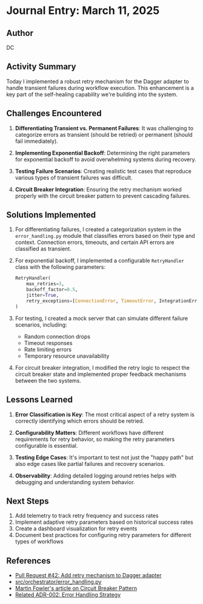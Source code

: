 # Journal Entry: March 11, 2025

## Author
DC

## Activity Summary
Today I implemented a robust retry mechanism for the Dagger adapter to handle transient failures during workflow execution. This enhancement is a key part of the self-healing capability we're building into the system.

## Challenges Encountered
1. **Differentiating Transient vs. Permanent Failures**: It was challenging to categorize errors as transient (should be retried) or permanent (should fail immediately).
   
2. **Implementing Exponential Backoff**: Determining the right parameters for exponential backoff to avoid overwhelming systems during recovery.
   
3. **Testing Failure Scenarios**: Creating realistic test cases that reproduce various types of transient failures was difficult.
   
4. **Circuit Breaker Integration**: Ensuring the retry mechanism worked properly with the circuit breaker pattern to prevent cascading failures.

## Solutions Implemented
1. For differentiating failures, I created a categorization system in the `error_handling.py` module that classifies errors based on their type and context. Connection errors, timeouts, and certain API errors are classified as transient.

2. For exponential backoff, I implemented a configurable `RetryHandler` class with the following parameters:
   ```python
   RetryHandler(
       max_retries=3,
       backoff_factor=0.5,
       jitter=True,
       retry_exceptions=[ConnectionError, TimeoutError, IntegrationError]
   )
   ```

3. For testing, I created a mock server that can simulate different failure scenarios, including:
   - Random connection drops
   - Timeout responses
   - Rate limiting errors
   - Temporary resource unavailability

4. For circuit breaker integration, I modified the retry logic to respect the circuit breaker state and implemented proper feedback mechanisms between the two systems.

## Lessons Learned
1. **Error Classification is Key**: The most critical aspect of a retry system is correctly identifying which errors should be retried.

2. **Configurability Matters**: Different workflows have different requirements for retry behavior, so making the retry parameters configurable is essential.

3. **Testing Edge Cases**: It's important to test not just the "happy path" but also edge cases like partial failures and recovery scenarios.

4. **Observability**: Adding detailed logging around retries helps with debugging and understanding system behavior.

## Next Steps
1. Add telemetry to track retry frequency and success rates
2. Implement adaptive retry parameters based on historical success rates
3. Create a dashboard visualization for retry events
4. Document best practices for configuring retry parameters for different types of workflows

## References
- [Pull Request #42: Add retry mechanism to Dagger adapter](https://github.com/example/AI-Orchestration-Platform/pull/42)
- [src/orchestrator/error_handling.py](https://github.com/example/AI-Orchestration-Platform/blob/main/src/orchestrator/error_handling.py)
- [Martin Fowler's article on Circuit Breaker Pattern](https://martinfowler.com/bliki/CircuitBreaker.html)
- [Related ADR-002: Error Handling Strategy](/docs/wiki/adr/adr-002-error-handling-strategy.md)
